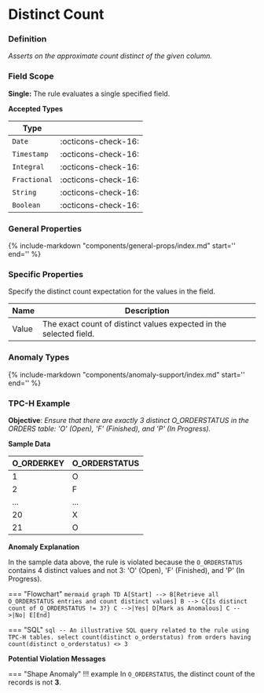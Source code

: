 # Distinct Count

### Definition

*Asserts on the approximate count distinct of the given column.*

### Field Scope

**Single:** The rule evaluates a single specified field.

**Accepted Types**

| Type        |                          |
|-------------|--------------------------|
| `Date`      | <div style="text-align:center">:octicons-check-16:</div>  |
| `Timestamp` | <div style="text-align:center">:octicons-check-16:</div>  |
| `Integral`  | <div style="text-align:center">:octicons-check-16:</div>  |
| `Fractional`| <div style="text-align:center">:octicons-check-16:</div>  |
| `String`    | <div style="text-align:center">:octicons-check-16:</div>  |
| `Boolean`   | <div style="text-align:center">:octicons-check-16:</div>  |

### General Properties

{%
    include-markdown "components/general-props/index.md"
    start='<!-- all-props--start -->'
    end='<!-- all-props--end -->'
%}

### Specific Properties

Specify the distinct count expectation for the values in the field.

| Name           | Description                                                   |
|----------------|---------------------------------------------------------------|
| <div class="text-primary">Value</div>  | The exact count of distinct values expected in the selected field. |

### Anomaly Types

{%
    include-markdown "components/anomaly-support/index.md"
    start='<!-- shape-only--start -->'
    end='<!-- shape-only--end -->'
%}

### TPC-H Example

**Objective**: *Ensure that there are exactly 3 distinct O_ORDERSTATUS in the ORDERS table: 'O' (Open), 'F' (Finished), and 'P' (In Progress).*

**Sample Data**

| O_ORDERKEY | O_ORDERSTATUS          |
|------------|------------------------|
| 1          | O                      |
| 2          | F                      |
| ...        | ...                    |
| 20         | X                      |
| 21         | O                      |

**Anomaly Explanation**

In the sample data above, the rule is violated because the `O_ORDERSTATUS` contains 4 distinct values and not 3: 'O' (Open), 'F' (Finished), and 'P' (In Progress).

=== "Flowchart"
    ``` mermaid
    graph TD
    A[Start] --> B[Retrieve all O_ORDERSTATUS entries and count distinct values]
    B --> C{Is distinct count of O_ORDERSTATUS != 3?}
    C -->|Yes| D[Mark as Anomalous]
    C -->|No| E[End]
    ```

=== "SQL"
    ```sql
    -- An illustrative SQL query related to the rule using TPC-H tables.
    select
        count(distinct o_orderstatus)
    from orders
    having count(distinct o_orderstatus) <> 3
    ```

**Potential Violation Messages**

=== "Shape Anomaly"
    !!! example
        In `O_ORDERSTATUS`, the distinct count of the records is not **3**.
